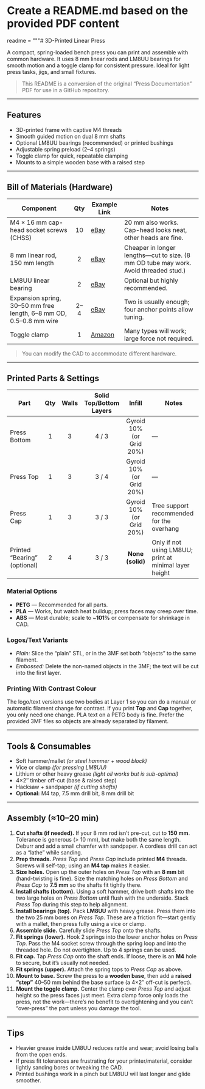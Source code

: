 # Create a README.md based on the provided PDF content

readme = """# 3D-Printed Linear Press

A compact, spring-loaded bench press you can print and assemble with common hardware. It uses 8 mm linear rods and LM8UU bearings for smooth motion and a toggle clamp for consistent pressure. Ideal for light press tasks, jigs, and small fixtures.

> This README is a conversion of the original “Press Documentation” PDF for use in a GitHub repository.

---

## Features
- 3D-printed frame with captive M4 threads
- Smooth guided motion on dual 8 mm shafts
- Optional LM8UU bearings (recommended) or printed bushings
- Adjustable spring preload (2–4 springs)
- Toggle clamp for quick, repeatable clamping
- Mounts to a simple wooden base with a raised step

---

## Bill of Materials (Hardware)

| Component | Qty | Example Link | Notes |
|---|:--:|---|---|
| M4 × 16 mm cap-head socket screws (CHSS) | 10 | [eBay](https://www.ebay.co.uk/itm/365366757336) | 20 mm also works. Cap-head looks neat, other heads are fine. |
| 8 mm linear rod, 150 mm length | 2 | [eBay](https://www.ebay.co.uk/itm/284132709444) | Cheaper in longer lengths—cut to size. (8 mm OD tube may work. Avoid threaded stud.) |
| LM8UU linear bearing | 2 | [eBay](https://www.ebay.co.uk/itm/283560168663) | Optional but highly recommended. |
| Expansion spring, 30–50 mm free length, 6–8 mm OD, 0.5–0.8 mm wire | 2–4 | [eBay](https://www.ebay.co.uk/itm/387764721266) | Two is usually enough; four anchor points allow tuning. |
| Toggle clamp | 1 | [Amazon](https://www.amazon.co.uk/dp/B08F4TG6J5) | Many types will work; large force not required. |

> You can modify the CAD to accommodate different hardware.

---

## Printed Parts & Settings

| Part | Qty | Walls | Solid Top/Bottom Layers | Infill | Notes |
|---|:--:|:--:|:--:|:--:|---|
| Press Bottom | 1 | 3 | 4 / 3 | Gyroid 10% (or Grid 20%) | — |
| Press Top | 1 | 3 | 3 / 4 | Gyroid 10% (or Grid 20%) | — |
| Press Cap | 1 | 3 | 3 / 3 | Gyroid 10% (or Grid 20%) | Tree support recommended for the overhang |
| Printed “Bearing” (optional) | 2 | 4 | 3 / 3 | **None (solid)** | Only if not using LM8UU; print at minimal layer height |

### Material Options
- **PETG** — Recommended for all parts.
- **PLA** — Works, but watch heat buildup; press faces may creep over time.
- **ABS** — Most durable; scale to ~**101%** or compensate for shrinkage in CAD.

### Logos/Text Variants
- *Plain:* Slice the “plain” STL, or in the 3MF set both “objects” to the same filament.
- *Embossed:* Delete the non-named objects in the 3MF; the text will be cut into the first layer.

### Printing With Contrast Colour
The logo/text versions use two bodies at Layer 1 so you can do a manual or automatic filament change for contrast. If you print **Top** and **Cap** together, you only need one change. PLA text on a PETG body is fine. Prefer the provided 3MF files so objects are already separated by filament.

---

## Tools & Consumables
- Soft hammer/mallet *(or steel hammer + wood block)*
- Vice or clamp *(for pressing LM8UU)*
- Lithium or other heavy grease *(light oil works but is sub-optimal)*
- 4×2″ timber off-cut (base & raised step)
- Hacksaw + sandpaper *(if cutting shafts)*
- **Optional:** M4 tap, 7.5 mm drill bit, 8 mm drill bit

---

## Assembly (≈10–20 min)

1. **Cut shafts (if needed).** If your 8 mm rod isn’t pre-cut, cut to **150 mm**. Tolerance is generous (> 10 mm), but make both the same length. Deburr and add a small chamfer with sandpaper. A cordless drill can act as a “lathe” while sanding.
2. **Prep threads.** *Press Top* and *Press Cap* include printed **M4** threads. Screws will self-tap; using an **M4 tap** makes it easier.
3. **Size holes.** Open up the outer holes on *Press Top* with an **8 mm** bit (hand-twisting is fine). Size the matching holes on *Press Bottom* and *Press Cap* to **7.5 mm** so the shafts fit tightly there.
4. **Install shafts (bottom).** Using a soft hammer, drive both shafts into the two large holes on *Press Bottom* until flush with the underside. Stack *Press Top* during this step to help alignment.
5. **Install bearings (top).** Pack **LM8UU** with heavy grease. Press them into the two 25 mm bores on *Press Top*. These are a friction fit—start gently with a mallet, then press fully using a vice or clamp.
6. **Assemble slide.** Carefully slide *Press Top* onto the shafts.
7. **Fit springs (lower).** Hook 2 springs into the lower anchor holes on *Press Top*. Pass the M4 socket screw through the spring loop and into the threaded hole. Do not overtighten. Up to 4 springs can be used.
8. **Fit cap.** Tap *Press Cap* onto the shaft ends. If loose, there is an **M4** hole to secure, but it’s usually not needed.
9. **Fit springs (upper).** Attach the spring tops to *Press Cap* as above.
10. **Mount to base.** Screw the press to a **wooden base**, then add a **raised “step”** 40–50 mm behind the base surface (a 4×2″ off-cut is perfect).
11. **Mount the toggle clamp.** Center the clamp over *Press Top* and adjust height so the press faces just meet. Extra clamp force only loads the press, not the work—there’s no benefit to overtightening and you can’t “over-press” the part unless you damage the tool.

---

## Tips
- Heavier grease inside LM8UU reduces rattle and wear; avoid losing balls from the open ends.
- If press fit tolerances are frustrating for your printer/material, consider lightly sanding bores or tweaking the CAD.
- Printed bushings work in a pinch but LM8UU will last longer and glide smoother.
